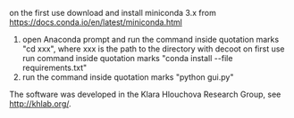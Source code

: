 on the first use download and install miniconda 3.x from https://docs.conda.io/en/latest/miniconda.html
1) open Anaconda prompt and run the command inside quotation marks "cd xxx", where xxx is the path to the directory with decoot
on first use run command inside quotation marks "conda install --file requirements.txt"
2) run the command inside quotation marks "python gui.py"

The software was developed in the Klara Hlouchova Research Group, see http://khlab.org/.
